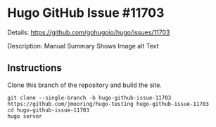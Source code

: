 # Hugo GitHub Issue #11703

Details: <https://github.com/gohugoio/hugo/issues/11703>

Description: Manual Summary Shows Image alt Text

## Instructions

Clone this branch of the repository and build the site.

```text
git clone --single-branch -b hugo-github-issue-11703 https://github.com/jmooring/hugo-testing hugo-github-issue-11703
cd hugo-github-issue-11703
hugo server
```
